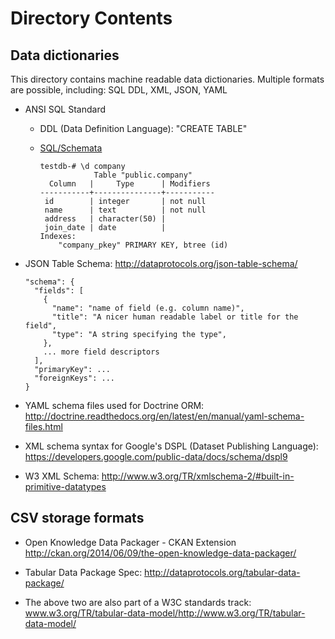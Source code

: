 # Directory Contents

## Data dictionaries
This directory contains machine readable data dictionaries.  Multiple formats are possible, including: SQL DDL, XML, JSON, YAML

* ANSI SQL Standard 
   - DDL (Data Definition Language): "CREATE TABLE"
   - [SQL/Schemata](http://webstore.ansi.org/RecordDetail.aspx?sku=ISO%2FIEC+9075-11%3A2011)
 
        ```
        testdb-# \d company
                    Table "public.company"
          Column   |     Type      | Modifiers
        -----------+---------------+-----------
         id        | integer       | not null
         name      | text          | not null
         address   | character(50) |
         join_date | date          |
        Indexes:
            "company_pkey" PRIMARY KEY, btree (id)
        ```

* JSON Table Schema: http://dataprotocols.org/json-table-schema/

    ```
    "schema": {
      "fields": [
        {
          "name": "name of field (e.g. column name)",
          "title": "A nicer human readable label or title for the field",
          "type": "A string specifying the type",
        },
        ... more field descriptors
      ],
      "primaryKey": ...
      "foreignKeys": ...
    }
    ```

* YAML schema files used for Doctrine ORM: http://doctrine.readthedocs.org/en/latest/en/manual/yaml-schema-files.html

* XML schema syntax for Google's DSPL (Dataset Publishing Language): https://developers.google.com/public-data/docs/schema/dspl9

* W3 XML Schema: http://www.w3.org/TR/xmlschema-2/#built-in-primitive-datatypes


## CSV storage formats
* Open Knowledge Data Packager - CKAN Extension http://ckan.org/2014/06/09/the-open-knowledge-data-packager/

* Tabular Data Package Spec: http://dataprotocols.org/tabular-data-package/

* The above two are also part of a W3C standards track:
www.w3.org/TR/tabular-data-model/<http://www.w3.org/TR/tabular-data-model/>
